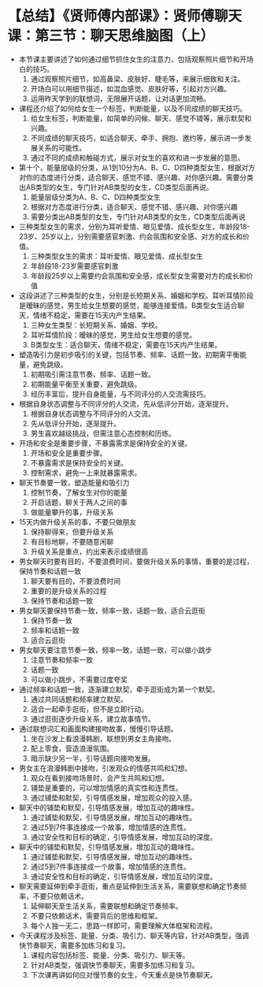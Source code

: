 # 【总结】《贤师傅内部课》：贤师傅聊天课：第三节：聊天思维脑图（上）

-   本节课主要讲述了如何通过细节抓住女生的注意力，包括观察照片细节和开场白的技巧。
    1.  通过观察照片细节，如高鼻梁、皮肤好、睫毛等，来展示细致和关注。
    2.  开场白可以用细节描述，如混血感觉、皮肤好等，引起对方兴趣。
    3.  运用昨天学到的联想词，无限展开话题，让对话更加流畅。
-   课程还介绍了如何给女生一个标签，判断能量，以及不同成绩的聊天技巧。
    1.  给女生标签，判断能量，如简单的问候、聊天、感觉不错等，展示默契和兴趣。
    2.  不同成绩的聊天技巧，如适合聊天、牵手、拥抱、邀约等，展示进一步发展关系的可能性。
    3.  通过不同的成绩和触碰方式，展示对女生的喜欢和进一步发展的意愿。
-   第十个，能量层级的分类，从1到10分为A、B、C、D四种类型女生，根据对方对你的态度进行分类，适合聊天、感觉不错、感兴趣、对你感兴趣。需要分类出AB类型的女生，专门针对AB类型的女生，CD类型后面再说。
    1.  能量层级分类为A、B、C、D四种类型女生
    2.  根据对方态度进行分类，适合聊天、感觉不错、感兴趣、对你感兴趣
    3.  需要分类出AB类型的女生，专门针对AB类型的女生，CD类型后面再说
-   三种类型女生的需求，分别为耳听爱情、眼见爱情、成长型女生，年龄段18-23岁、25岁以上，分别需要感官刺激、约会氛围和安全感、对方的成长和价值。
    1.  三种类型女生的需求：耳听爱情、眼见爱情、成长型女生
    2.  年龄段18-23岁需要感官刺激
    3.  年龄段25岁以上需要约会氛围和安全感，成长型女生需要对方的成长和价值
-   这段讲述了三种类型的女生，分别是长短期关系、婚姻和学校。耳听耳情阶段是暧昧的感觉，男生给女生想要的感觉，能够连接爱情。B类型女生适合聊天，情绪不稳定，需要在15天内产生结果。
    1.  三种女生类型：长短期关系、婚姻、学校。
    2.  耳听耳情阶段：暧昧的感觉，男生给女生想要的感觉。
    3.  B类型女生：适合聊天，情绪不稳定，需要在15天内产生结果。
-   塑造吸引力是初步吸引的关键，包括节奏、频率、话题一致，初期需平衡能量，避免跳级。
    1.  初期吸引需注意节奏、频率、话题一致。
    2.  初期能量平衡至关重要，避免跳级。
    3.  经历丰富后，提升自身能量，与不同评分的人交流需技巧。
-   根据自身状态调整与不同评分的人交流，先从低评分开始，逐渐提升。
    1.  根据自身状态调整与不同评分的人交流。
    2.  先从低评分开始，逐渐提升。
    3.  男生喜欢越级挑战，但需注意心态控制和历练。
-   开场和安全是重要步骤，不暴露需求是保持安全的关键。
    1.  开场和安全是重要步骤。
    2.  不暴露需求是保持安全的关键。
    3.  控制需求，避免一上来就暴露需求。
-   聊天节奏要一致，塑造能量和吸引力
    1.  控制节奏，了解女生对你的能量
    2.  开启话题，聊关于两人之间的事
    3.  做能量攀升的事，升级关系
-   15天内做升级关系的事，不要只做朋友
    1.  保持聊得来，但要升级关系
    2.  有目标地聊，不要随意闲聊
    3.  升级关系是重点，约出来表示成绩很高
-   男女聊天时要有目的，不要浪费时间，要做升级关系的事情，重要的是过程，保持节奏和话题一致
    1.  聊天要有目的，不要浪费时间
    2.  重要的是升级关系的过程
    3.  保持节奏和话题一致
-   男女聊天要保持节奏一致，频率一致，话题一致，适合云逛街
    1.  保持节奏一致
    2.  频率和话题一致
    3.  适合云逛街
-   男女聊天要注意节奏一致，频率一致，话题一致，可以做小跳步
    1.  注意节奏和频率一致
    2.  话题一致
    3.  可以做小跳步，不需要过度夸奖
-   通过频率和话题一致，逐渐建立默契，牵手逛街成为第一个默契。
    1.  通过共同话题和频率建立默契。
    2.  适合一起牵手逛街，但不是立即行动。
    3.  通过逛街逐步升级关系，建立故事情节。
-   通过联想词汇和画面构建接吻故事，慢慢引导话题。
    1.  坐在沙发上看浪漫韩剧，联想到男女主角接吻。
    2.  配上零食，营造浪漫氛围。
    3.  暗示缺少另一半，引导话题向接吻发展。
-   男女主在浪漫韩剧中接吻，引发观众的情感共鸣和幻想。
    1.  观众在看到接吻场景时，会产生共鸣和幻想。
    2.  铺垫是重要的，可以增加情感的真实性和连贯性。
    3.  通过铺垫和默契，引导情感发展，增加观众的投入感。
-   聊天中的铺垫和默契，引导情感发展，增加互动的趣味性。
    1.  通过铺垫和默契，引导情感发展，增加互动的趣味性。
    2.  通过5到7件事连接成一个故事，增加情感的连贯性。
    3.  通过安全性和目标的确定，引导情感发展，增加互动的深度。
-   聊天中的铺垫和默契，引导情感发展，增加互动的趣味性。
    1.  通过铺垫和默契，引导情感发展，增加互动的趣味性。
    2.  通过5到7件事连接成一个故事，增加情感的连贯性。
    3.  通过安全性和目标的确定，引导情感发展，增加互动的深度。
-   聊天需要延伸到牵手逛街，重点是延伸到生活关系，需要联想和确定节奏频率，不要只依赖话术。
    1.  延伸聊天至生活关系，需要联想和确定节奏频率。
    2.  不要只依赖话术，需要背后的思维和框架。
    3.  每个人独一无二，思路一样即可，需要理解大体框架和流程。
-   今天课程涉及标签、能量、分类、吸引力、聊天等内容，针对AB类型，强调快节奏聊天，需要多加练习和复习。
    1.  课程内容包括标签、能量、分类、吸引力、聊天等。
    2.  针对AB类型，强调快节奏聊天，需要多加练习和复习。
    3.  下次课再讲如何应对慢节奏的女生，今天重点是快节奏聊天。